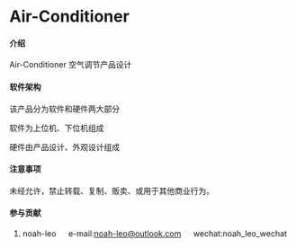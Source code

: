 # Air-Conditioner

#### 介绍
Air-Conditioner
空气调节产品设计

#### 软件架构
该产品分为软件和硬件两大部分

软件为上位机、下位机组成

硬件由产品设计、外观设计组成

#### 注意事项
未经允许，禁止转载、复制、贩卖、或用于其他商业行为。

#### 参与贡献

1.  noah-leo              &#x2003;         e-mail:noah-leo@outlook.com    &#x2003;    wechat:noah_leo_wechat



